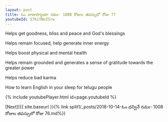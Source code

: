 ```yaml
---
layout: post
title: ఓం బాణాహస్తయా నమః- 1008 రోజుల తపస్సులో రోజు 77
youtubeId: S7kiYNuISrw
---
```

 
 
Helps get goodness, bliss and peace and God's blessings
 
Helps remain focused, help generate inner energy 
 
Helps boost physical and mental health 
 
Helps remain grounded and generates a sense of gratitude towards the greater power 
 
Helps reduce bad karma
 
How to learn English in your sleep for telugu people
 
 
 
 


{% include youtubePlayer.html id=page.youtubeId %}
 
[Next]({{ site.baseurl }}{% link split1/_posts/2018-10-14-ఓం ధన్వినే నమః- 1008 రోజుల తపస్సులో రోజు 76.md%})
 
